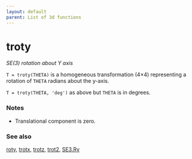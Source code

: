 ```yaml
---
layout: default
parent: List of 3d functions
---
```

# troty
_SE(3) rotation about Y axis_


```T = troty(THETA)``` is a homogeneous transformation (4&times;4) representing a rotation
of `THETA` radians about the y-axis.


```T = troty(THETA, 'deg')``` as above but `THETA` is in degrees.
### Notes
* Translational component is zero.

### See also

[roty](roty.md), [trotx](trotx.md), [trotz](trotz.md), [trot2](trot2.md), [SE3.Ry](SE3.Ry.md)
